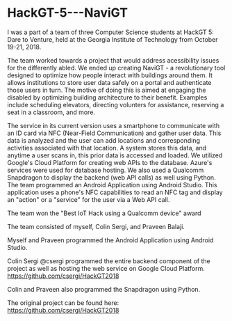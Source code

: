 # HackGT-5---NaviGT

I was a part of a team of three Computer Science students at HackGT 5: Dare to Venture, held at the Georgia Institute of Technology from October 19-21, 2018. 

The team worked towards a project that would address acessibility issues for the differently abled. We ended up creating NaviGT - a revolutionary tool designed to optimize how people interact with buildings around them. It allows institutions to store user data safely on a portal and authenticate those users in turn. The motive of doing this is aimed at engaging the disabled by optimizing building architecture to their benefit. Examples include scheduling elevators, directing volunters for assistance, reserving a seat in a classroom, and more. 

The service in its current version uses a smartphone to communicate with an ID card via NFC (Near-Field Communication) and gather user data. This data is analyzed and the user can add locations and corresponding activities associated with that location. A system stores this data, and anytime a user scans in, this prior data is accessed and loaded. We utilized Google's Cloud Platform for creating web APIs to the database. Azure's services were used for database hosting. We also used a Qualcomm Snapdragon to display the backend (web API calls) as well using Python. The team programmed an Android Application using Android Studio. This application uses a phone's NFC capabilities to read an NFC tag and display an "action" or a "service" for the user via a Web API call.

The team won the "Best IoT Hack using a Qualcomm device" award

The team consisted of myself, Colin Sergi, and Praveen Balaji.

Myself and Praveen programmed the Android Application using Android Studio.

Colin Sergi @csergi programmed the entire backend component of the project as well as hosting the web service on Google Cloud Platform. https://github.com/csergi/HackGT2018

Colin and Praveen also programmed the Snapdragon using Python. 


The original project can be found here: https://github.com/csergi/HackGT2018

